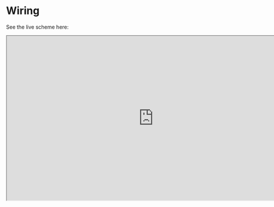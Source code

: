 # Wiring

See the live scheme here:
<iframe height="450" width="800" allowfullscreen src="https://www.flux.ai/renatojobal/spostatusopensource?editor=schematic&embed=1" />
https://www.flux.ai/renatojobal/spostatusopensource?editor=schematic
Example connections for "Lolin32 Lite" pins using a SSD1306 based OLED. Pins may vary on other ESP32 boards. For case build, see [Case.md](Case.md).

![Wiring Diagram](images/wiring.jpg)

## SSD1306 OLED

For 0.96" and 1.3" OLEDs using the SSD1306 chip in i2c mode.

| ESP32 | OLED |
| --- | --- |
| 3V3 | VCC |
| GND | GND |
| 23 | SDA |
| 18 | SCK |

## SSD1309 OLED

For 2.42" OLEDs using the SSD1309 chip in i2c mode, use the same wiring as for the SSD1306 OLED shown above. Note that most of these SSD1309 OLEDs require resistors to be moved for enabling the i2c mode. Additionally, a capacitor of around 220-470 μF is needed between ESP32 3V3 and GND in order to avoid brownout during wlan startup when OLED is being active at the same time. This issue can be seen as a "Brownout detector was triggered" console message followed by a forced reset. Also OLED RES needs to be connected to OLED VCC using a 10 kΩ resistor and to GND using a 10-100 μF capacitor:

| OLED | component | OLED |
| --- | --- | ---
| RES | 10 kΩ resistor | VCC |
| RES | 10-100 μF capacitor | GND |

## Buttons

| ESP32 | button | ESP32 |
| --- | --- | --- |
| D4 | left button | GND |
| D5 | right button | GND |

Button pins need to support internal pullups.

## Piezo Buzzer (Optional)

| ESP32 | Buzzer |
| --- | --- |
| 27 | VCC |
| GND | GND |
